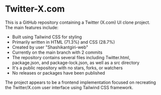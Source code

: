 # Twitter-X.com

This is a GitHub repository containing a Twitter (X.com) UI clone project. The main features include:

- Built using Tailwind CSS for styling
- Primarily written in HTML (71.3%) and CSS (28.7%)
- Created by user "Shashikantgiri-web"
- Currently on the main branch with 2 commits
- The repository contains several files including Twitter.html, package.json, and package-lock.json, as well as a src directory
- It's a public repository with no stars, forks, or watchers
- No releases or packages have been published

The project appears to be a frontend implementation focused on recreating the Twitter/X.com user interface using Tailwind CSS framework.

